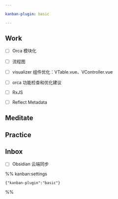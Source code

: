 ```yaml
---

kanban-plugin: basic

---
```


## Work

- [ ] Orca 模块化
- [ ] 流程图
- [ ] visualizer 组件优化：VTable.vue、VController.vue
- [ ] orca 功能检查和优化建议
- [ ] RxJS
- [ ] Reflect Metadata


## Meditate



## Practice



## Inbox

- [ ] Obsidian 云端同步




%% kanban:settings
```
{"kanban-plugin":"basic"}
```
%%